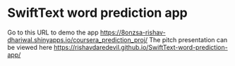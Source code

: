 # SwiftText word prediction app
 Go to this URL to demo the app https://8onzsa-rishav-dhariwal.shinyapps.io/coursera_prediction_proj/
 The pitch presentation can be viewed here https://rishavdaredevil.github.io/SwiftText-word-prediction-app/
